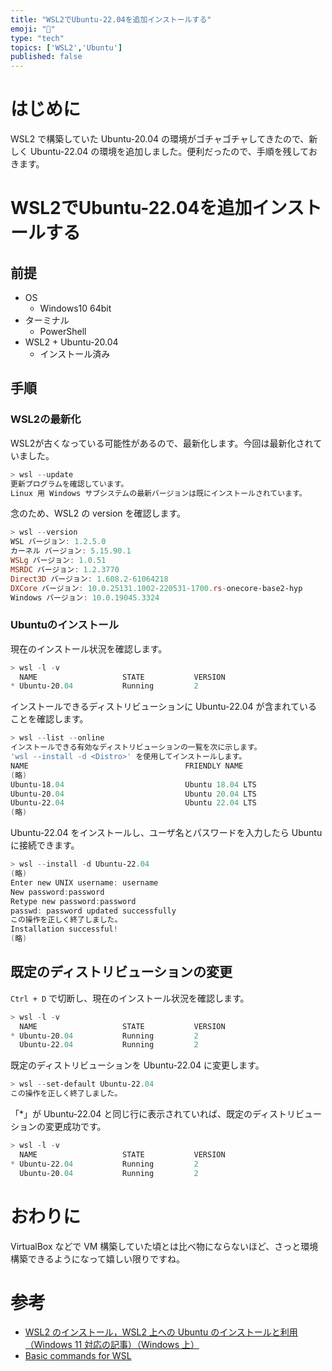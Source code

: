 ```yaml
---
title: "WSL2でUbuntu-22.04を追加インストールする"
emoji: "🧐"
type: "tech"
topics: ['WSL2','Ubuntu']
published: false
---
```


# はじめに

WSL2 で構築していた Ubuntu-20.04 の環境がゴチャゴチャしてきたので、新しく Ubuntu-22.04 の環境を追加しました。便利だったので、手順を残しておきます。

# WSL2でUbuntu-22.04を追加インストールする

## 前提

- OS
  - Windows10 64bit
- ターミナル
  - PowerShell
- WSL2 + Ubuntu-20.04
  - インストール済み

## 手順

### WSL2の最新化

WSL2が古くなっている可能性があるので、最新化します。今回は最新化されていました。

```powershell
> wsl --update
更新プログラムを確認しています。
Linux 用 Windows サブシステムの最新バージョンは既にインストールされています。
```

念のため、WSL2 の version を確認します。

```powershell
> wsl --version
WSL バージョン: 1.2.5.0
カーネル バージョン: 5.15.90.1
WSLg バージョン: 1.0.51
MSRDC バージョン: 1.2.3770
Direct3D バージョン: 1.608.2-61064218
DXCore バージョン: 10.0.25131.1002-220531-1700.rs-onecore-base2-hyp
Windows バージョン: 10.0.19045.3324
```

### Ubuntuのインストール

現在のインストール状況を確認します。

```powershell
> wsl -l -v
  NAME                   STATE           VERSION
* Ubuntu-20.04           Running         2
```

インストールできるディストリビューションに Ubuntu-22.04 が含まれていることを確認します。

```powershell
> wsl --list --online
インストールできる有効なディストリビューションの一覧を次に示します。
'wsl --install -d <Distro>' を使用してインストールします。
NAME                                   FRIENDLY NAME
(略)
Ubuntu-18.04                           Ubuntu 18.04 LTS
Ubuntu-20.04                           Ubuntu 20.04 LTS
Ubuntu-22.04                           Ubuntu 22.04 LTS
(略)
```

Ubuntu-22.04 をインストールし、ユーザ名とパスワードを入力したら Ubuntu に接続できます。

```powershell
> wsl --install -d Ubuntu-22.04
(略)
Enter new UNIX username: username
New password:password
Retype new password:password
passwd: password updated successfully
この操作を正しく終了しました。
Installation successful!
(略)
```

## 既定のディストリビューションの変更

`Ctrl + D` で切断し、現在のインストール状況を確認します。

```powershell
> wsl -l -v
  NAME                   STATE           VERSION
* Ubuntu-20.04           Running         2
  Ubuntu-22.04           Running         2
```

既定のディストリビューションを Ubuntu-22.04 に変更します。

```powershell
> wsl --set-default Ubuntu-22.04
この操作を正しく終了しました。
```

「*」が Ubuntu-22.04 と同じ行に表示されていれば、既定のディストリビューションの変更成功です。

```powershell
> wsl -l -v
  NAME                   STATE           VERSION
* Ubuntu-22.04           Running         2
  Ubuntu-20.04           Running         2
```

# おわりに

VirtualBox などで VM 構築していた頃とは比べ物にならないほど、さっと環境構築できるようになって嬉しい限りですね。

# 参考

- [WSL2 のインストール，WSL2 上への Ubuntu のインストールと利用（Windows 11 対応の記事）（Windows 上）](https://www.kkaneko.jp/tools/wsl/wsl2.html)
- [Basic commands for WSL](https://learn.microsoft.com/en-us/windows/wsl/basic-commands)
